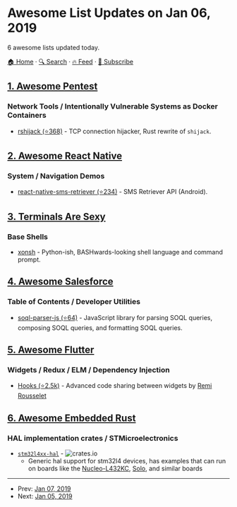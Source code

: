 # Awesome List Updates on Jan 06, 2019

6 awesome lists updated today.

[🏠 Home](/README.md) · [🔍 Search](https://www.trackawesomelist.com/search/) · [🔥 Feed](https://www.trackawesomelist.com/rss.xml) · [📮 Subscribe](https://trackawesomelist.us17.list-manage.com/subscribe?u=d2f0117aa829c83a63ec63c2f&id=36a103854c)



## [1. Awesome Pentest](/content/enaqx/awesome-pentest/README.md)

### Network Tools / Intentionally Vulnerable Systems as Docker Containers

*   [rshijack (⭐368)](https://github.com/kpcyrd/rshijack) - TCP connection hijacker, Rust rewrite of `shijack`.

## [2. Awesome React Native](/content/jondot/awesome-react-native/README.md)

### System / Navigation Demos

*   [react-native-sms-retriever (⭐234)](https://github.com/Bruno-Furtado/react-native-sms-retriever) - SMS Retriever API (Android).

## [3. Terminals Are Sexy](/content/k4m4/terminals-are-sexy/README.md)

### Base Shells

*   [xonsh](https://xon.sh/) - Python-ish, BASHwards-looking shell language and command prompt.

## [4. Awesome Salesforce](/content/mailtoharshit/awesome-salesforce/README.md)

### Table of Contents / Developer Utilities

*   [soql-parser-js (⭐64)](https://github.com/paustint/soql-parser-js) - JavaScript library for parsing SOQL queries, composing SOQL queries, and formatting SOQL queries.

## [5. Awesome Flutter](/content/Solido/awesome-flutter/README.md)

### Widgets / Redux / ELM / Dependency Injection

*   [Hooks (⭐2.5k)](https://github.com/rrousselGit/flutter_hooks) <!--stargazers:rrousselGit/flutter_hooks--> - Advanced code sharing between widgets by [Remi Rousselet](https://github.com/rrousselGit)

## [6. Awesome Embedded Rust](/content/rust-embedded/awesome-embedded-rust/README.md)

### HAL implementation crates / STMicroelectronics

*   [`stm32l4xx-hal`](https://crates.io/crates/stm32l4xx-hal) - ![crates.io](https://img.shields.io/crates/v/stm32l4xx-hal.svg)
    *   Generic hal support for stm32l4 devices, has examples that can run on boards like the [Nucleo-L432KC](https://www.st.com/content/st_com/en/products/evaluation-tools/product-evaluation-tools/mcu-eval-tools/stm32-mcu-eval-tools/stm32-mcu-nucleo/nucleo-l432kc.html), [Solo](https://solokeys.com/), and similar boards

---

- Prev: [Jan 07, 2019](/content/2019/01/07/README.md)
- Next: [Jan 05, 2019](/content/2019/01/05/README.md)